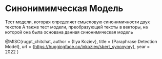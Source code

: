 # Синонимимческая Модель
Тест модели, которая определяет смысловую синонимичности двух текстов
А также тест модели, преобразующей тексты в векторы, на которой она была основана данная синонимическая модель

@MISC{rugpt_chitchat,
    author  = {Ilya Koziev},
    title   = {Paraphrase Detection Model},
    url     = {https://huggingface.co/inkoziev/sbert_synonymy},
    year    = 2022
}

